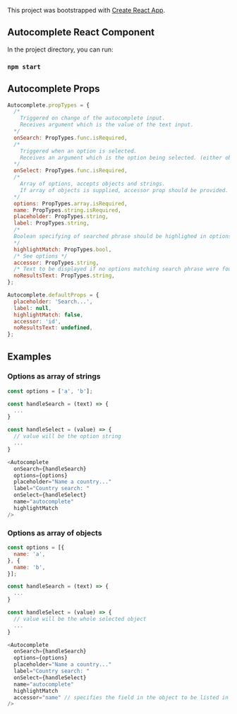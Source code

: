 This project was bootstrapped with [Create React App](https://github.com/facebook/create-react-app).

## Autocomplete React Component 

In the project directory, you can run: 

### `npm start`


## Autocomplete Props

```javascript
Autocomplete.propTypes = {
  /* 
    Triggered on change of the autocomplete input.
    Receives argument which is the value of the text input.
  */
  onSearch: PropTypes.func.isRequired,
  /* 
    Triggered when an option is selected.
    Receives an argument which is the option being selected. (either object or string)
  */
  onSelect: PropTypes.func.isRequired,
  /*
    Array of options, accepts objects and strings.
    If array of objects is supplied, accessor prop should be provided.
  */
  options: PropTypes.array.isRequired,
  name: PropTypes.string.isRequired,
  placeholder: PropTypes.string,
  label: PropTypes.string,
  /* 
  Boolean specifying of searched phrase should be highlighed in options.
  */
  highlightMatch: PropTypes.bool,
  /* See options */
  accessor: PropTypes.string,
  /* Text to be displayed if no options matching search phrase were found */
  noResultsText: PropTypes.string,
};

Autocomplete.defaultProps = {
  placeholder: 'Search...',
  label: null,
  highlightMatch: false,
  accessor: 'id',
  noResultsText: undefined,
};
```


## Examples


### Options as array of strings

```javascript
const options = ['a', 'b'];

const handleSearch = (text) => {
  ...
}

const handleSelect = (value) => {
  // value will be the option string
  ...
}

<Autocomplete
  onSearch={handleSearch}
  options={options}
  placeholder="Name a country..."
  label="Country search: "
  onSelect={handleSelect}
  name="autocomplete"
  highlightMatch
/>

```

### Options as array of objects

```javascript
const options = [{
  name: 'a',
}, {
  name: 'b',
}];

const handleSearch = (text) => {
  ...
}

const handleSelect = (value) => {
  // value will be the whole selected object
  ...
}

<Autocomplete
  onSearch={handleSearch}
  options={options}
  placeholder="Name a country..."
  label="Country search: "
  onSelect={handleSelect}
  name="autocomplete"
  highlightMatch
  accessor="name" // specifies the field in the object to be listed in options
/>
```